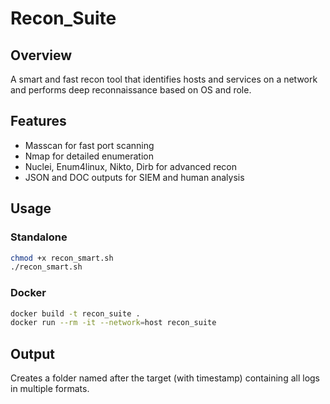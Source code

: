 
# Recon_Suite

## Overview
A smart and fast recon tool that identifies hosts and services on a network and performs deep reconnaissance based on OS and role.

## Features
- Masscan for fast port scanning
- Nmap for detailed enumeration
- Nuclei, Enum4linux, Nikto, Dirb for advanced recon
- JSON and DOC outputs for SIEM and human analysis

## Usage

### Standalone
```bash
chmod +x recon_smart.sh
./recon_smart.sh
```

### Docker
```bash
docker build -t recon_suite .
docker run --rm -it --network=host recon_suite
```

## Output
Creates a folder named after the target (with timestamp) containing all logs in multiple formats.
